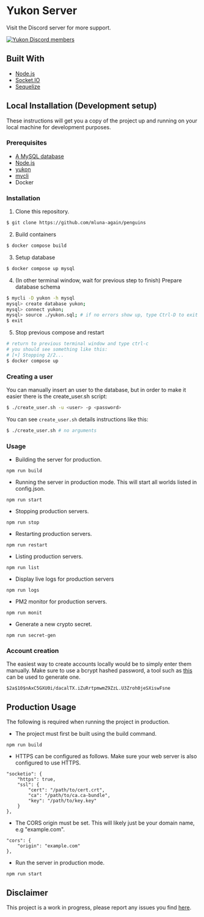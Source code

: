 # Yukon Server

Visit the Discord server for more support.

[![Yukon Discord members](https://badgen.net/discord/members/NtYtpzyxBu)](https://discord.gg/NtYtpzyxBu)

## Built With

* [Node.js](https://nodejs.org/en/)
* [Socket.IO](https://socket.io/)
* [Sequelize](https://sequelize.org/)

## Local Installation (Development setup)

These instructions will get you a copy of the project up and running on your local machine for development purposes.

### Prerequisites

* [A MySQL database](https://www.mysql.com/)
* [Node.js](https://nodejs.org/en/)
* [yukon](https://github.com/wizguin/yukon)
* [mycli](https://github.com/dbcli/mycli)
* Docker

### Installation

1. Clone this repository.

```sh
$ git clone https://github.com/mluna-again/penguins
```

2. Build containers
```sh
$ docker compose build
```

3. Setup database
```sh
$ docker compose up mysql
```

4. (In other terminal window, wait for previous step to finish) Prepare database schema
```sh
$ mycli -D yukon -h mysql
mysql> create database yukon;
mysql> connect yukon;
mysql> source ./yukon.sql; # if no errors show up, type Ctrl-D to exit
$ exit
```

5. Stop previous compose and restart
```sh
# return to previous terminal window and type ctrl-c
# you should see something like this:
# [+] Stopping 2/2...
$ docker compose up
```

### Creating a user
You can manually insert an user to the database, but in order to make it easier there is the create_user.sh script:
```sh
$ ./create_user.sh -u <user> -p <password>
```
You can see `create_user.sh` details instructions like this:
```sh
$ ./create_user.sh # no arguments
```

### Usage
* Building the server for production.

```console
npm run build
```

* Running the server in production mode. This will start all worlds listed in config.json.

```console
npm run start
```

* Stopping production servers.

```console
npm run stop
```

* Restarting production servers.

```console
npm run restart
```

* Listing production servers.

```console
npm run list
```

* Display live logs for production servers

```console
npm run logs
```

* PM2 monitor for production servers.

```console
npm run monit
```

* Generate a new crypto secret.

```console
npm run secret-gen
```

### Account creation

The easiest way to create accounts locally would be to simply enter them manually. Make sure to use a bcrypt hashed password, a tool such as [this](https://www.browserling.com/tools/bcrypt) can be used to generate one.

```console
$2a$10$nAxC5GXU0i/dacalTX.iZuRrtpmwmZ9ZzL.U3Zroh0jeSXiswFsne
```

## Production Usage

The following is required when running the project in production.

* The project must first be built using the build command.

```console
npm run build
```

* HTTPS can be configured as follows. Make sure your web server is also configured to use HTTPS.

```console
"socketio": {
    "https": true,
    "ssl": {
        "cert": "/path/to/cert.crt",
        "ca": "/path/to/ca.ca-bundle",
        "key": "/path/to/key.key"
    }
},
```

* The CORS origin must be set. This will likely just be your domain name, e.g "example.com".

```console
"cors": {
    "origin": "example.com"
},
```

* Run the server in production mode.

```console
npm run start
```

## Disclaimer

This project is a work in progress, please report any issues you find [here](https://github.com/wizguin/yukon-server/issues).
